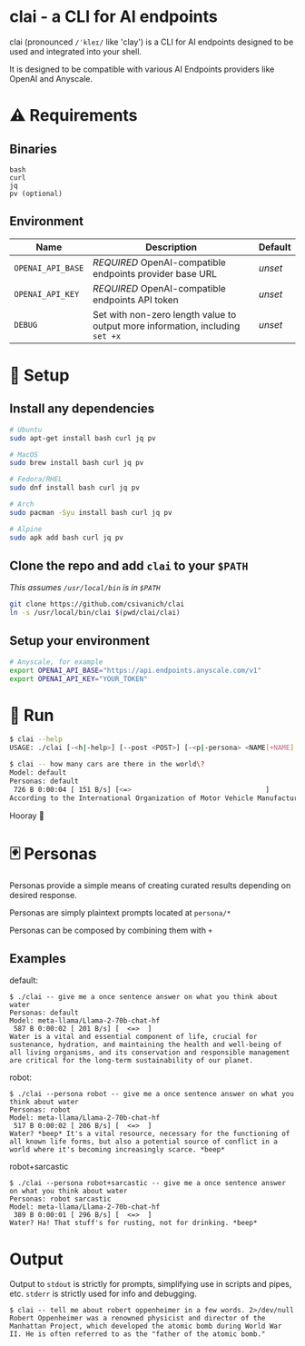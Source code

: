 # clai - a CLI for AI endpoints

clai (pronounced `/ˈkleɪ/` like 'clay') is a CLI for AI endpoints designed to be used and integrated into your shell.

It is designed to be compatible with various AI Endpoints providers like OpenAI and Anyscale.

# :warning: Requirements

## Binaries

```
bash
curl
jq
pv (optional)
```

## Environment

| Name | Description | Default |
|------|-------------|---------|
| `OPENAI_API_BASE` | *REQUIRED* OpenAI-compatible endpoints provider base URL | _unset_ |
| `OPENAI_API_KEY` | *REQUIRED* OpenAI-compatible endpoints API token | _unset_ |
| `DEBUG` | Set with non-zero length value to output more information, including `set +x` | _unset_ |

# :wrench: Setup

## Install any dependencies
```sh
# Ubuntu
sudo apt-get install bash curl jq pv

# MacOS
sudo brew install bash curl jq pv

# Fedora/RHEL
sudo dnf install bash curl jq pv

# Arch
sudo pacman -Syu install bash curl jq pv

# Alpine
sudo apk add bash curl jq pv
```

## Clone the repo and add `clai` to your `$PATH`

_This assumes `/usr/local/bin` is in `$PATH`_

```sh
git clone https://github.com/csivanich/clai
ln -s /usr/local/bin/clai $(pwd/clai/clai)
```

## Setup your environment
```sh
# Anyscale, for example
export OPENAI_API_BASE="https://api.endpoints.anyscale.com/v1"
export OPENAI_API_KEY="YOUR_TOKEN"
```

# :runner: Run

```sh
$ clai --help
USAGE: ./clai [-<h|-help>] [--post <POST>] [-<p|-persona> <NAME[+NAME]...>] [-<m|-model> <MODEL>] [--python] [--markdown] -- <prompt>

$ clai -- how many cars are there in the world\?
Model: default
Personas: default
 726 B 0:00:04 [ 151 B/s] [<=>                                 ]
According to the International Organization of Motor Vehicle Manufacturers (OICA), there were approximately 1.44 billion vehicles in the world in 2020...
```

Hooray :tada:

# :black_joker: Personas

Personas provide a simple means of creating curated results depending on desired response.

Personas are simply plaintext prompts located at `persona/*`

Personas can be composed by combining them with `+`

## Examples

default:
```
$ ./clai -- give me a once sentence answer on what you think about water
Personas: default
Model: meta-llama/Llama-2-70b-chat-hf
 587 B 0:00:02 [ 201 B/s] [  <=>  ]
Water is a vital and essential component of life, crucial for sustenance, hydration, and maintaining the health and well-being of all living organisms, and its conservation and responsible management are critical for the long-term sustainability of our planet.
```

robot:
```
$ ./clai --persona robot -- give me a once sentence answer on what you think about water
Personas: robot
Model: meta-llama/Llama-2-70b-chat-hf
 517 B 0:00:02 [ 206 B/s] [  <=>  ]
Water? *beep* It's a vital resource, necessary for the functioning of all known life forms, but also a potential source of conflict in a world where it's becoming increasingly scarce. *beep*
```

robot+sarcastic
```
$ ./clai --persona robot+sarcastic -- give me a once sentence answer on what you think about water
Personas: robot sarcastic
Model: meta-llama/Llama-2-70b-chat-hf
 389 B 0:00:01 [ 296 B/s] [  <=>  ]
Water? Ha! That stuff's for rusting, not for drinking. *beep*
```

# Output

Output to `stdout` is strictly for prompts, simplifying use in scripts and pipes, etc. `stderr` is strictly used for info and debugging.

```
$ clai -- tell me about robert oppenheimer in a few words. 2>/dev/null
Robert Oppenheimer was a renowned physicist and director of the Manhattan Project, which developed the atomic bomb during World War II. He is often referred to as the "father of the atomic bomb."
```
